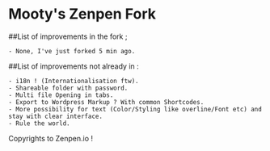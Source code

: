 # Mooty's Zenpen Fork

##List of improvements in the fork ;

	- None, I've just forked 5 min ago.

##List of improvements not already in :

	- i18n ! (Internationalisation ftw).
	- Shareable folder with password.
	- Multi file Opening in tabs.
	- Export to Wordpress Markup ? With common Shortcodes.
	- More possibility for text (Color/Styling like overline/Font etc) and stay with clear interface.
	- Rule the world.


Copyrights to Zenpen.io !
